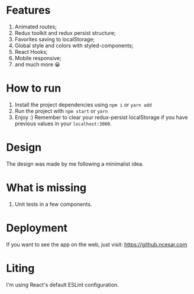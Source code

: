 # Features

1. Animated routes;
2. Redux toolkit and redux persist structure;
3. Favorites saving to localStorage;
4. Global style and colors with styled-components;
5. React Hooks;
6. Mobile responsive;
7. and much more 😀

# How to run

1. Install the project dependencies using `npm i` or `yarn add`
2. Run the project with `npm start` or `yarn`
3. Enjoy :) Remember to clear your redux-persist localStorage if you have previous values in your `localhost:3000`.

# Design

The design was made by me following a minimalist idea.

# What is missing

1. Unit tests in a few components.

# Deployment

If you want to see the app on the web, just visit: https://github.ncesar.com

# Liting

I'm using React's default ESLint configuration.
